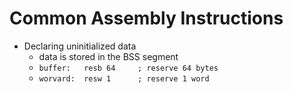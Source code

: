 # Common Assembly Instructions

* Declaring uninitialized data
    * data is stored in the BSS segment
    * `buffer:   resb 64     ; reserve 64 bytes`
    * `worvard:  resw 1      ; reserve 1 word`
